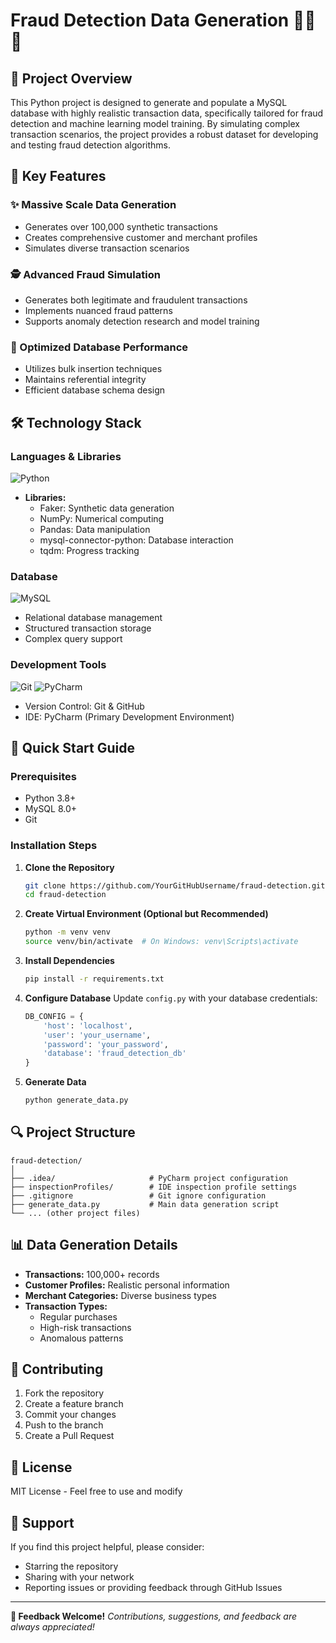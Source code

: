 # Fraud Detection Data Generation 🕵️‍♀️💡

## 📝 Project Overview

This Python project is designed to generate and populate a MySQL database with highly realistic transaction data, specifically tailored for fraud detection and machine learning model training. By simulating complex transaction scenarios, the project provides a robust dataset for developing and testing fraud detection algorithms.

## 📌 Key Features

### ✨ Massive Scale Data Generation
- Generates over 100,000 synthetic transactions
- Creates comprehensive customer and merchant profiles
- Simulates diverse transaction scenarios

### 🕵️ Advanced Fraud Simulation
- Generates both legitimate and fraudulent transactions
- Implements nuanced fraud patterns
- Supports anomaly detection research and model training

### 💾 Optimized Database Performance
- Utilizes bulk insertion techniques
- Maintains referential integrity
- Efficient database schema design

## 🛠 Technology Stack

### Languages & Libraries
![Python](https://img.shields.io/badge/Python-3776AB?style=flat-square&logo=python&logoColor=white)
- **Libraries:**
  - Faker: Synthetic data generation
  - NumPy: Numerical computing
  - Pandas: Data manipulation
  - mysql-connector-python: Database interaction
  - tqdm: Progress tracking

### Database
![MySQL](https://img.shields.io/badge/MySQL-4479A1?style=flat-square&logo=mysql&logoColor=white)
- Relational database management
- Structured transaction storage
- Complex query support

### Development Tools
![Git](https://img.shields.io/badge/Git-F05032?style=flat-square&logo=git&logoColor=white)
![PyCharm](https://img.shields.io/badge/PyCharm-000000?style=flat-square&logo=pycharm&logoColor=white)
- Version Control: Git & GitHub
- IDE: PyCharm (Primary Development Environment)

## 🚀 Quick Start Guide

### Prerequisites
- Python 3.8+
- MySQL 8.0+
- Git

### Installation Steps

1. **Clone the Repository**
   ```bash
   git clone https://github.com/YourGitHubUsername/fraud-detection.git
   cd fraud-detection
   ```

2. **Create Virtual Environment (Optional but Recommended)**
   ```bash
   python -m venv venv
   source venv/bin/activate  # On Windows: venv\Scripts\activate
   ```

3. **Install Dependencies**
   ```bash
   pip install -r requirements.txt
   ```

4. **Configure Database**
   Update `config.py` with your database credentials:
   ```python
   DB_CONFIG = {
       'host': 'localhost',
       'user': 'your_username',
       'password': 'your_password',
       'database': 'fraud_detection_db'
   }
   ```

5. **Generate Data**
   ```bash
   python generate_data.py
   ```

## 🔍 Project Structure
```
fraud-detection/
│
├── .idea/                     # PyCharm project configuration
├── inspectionProfiles/        # IDE inspection profile settings
├── .gitignore                 # Git ignore configuration
├── generate_data.py           # Main data generation script
└── ... (other project files)
```

## 📊 Data Generation Details
- **Transactions:** 100,000+ records
- **Customer Profiles:** Realistic personal information
- **Merchant Categories:** Diverse business types
- **Transaction Types:**
  - Regular purchases
  - High-risk transactions
  - Anomalous patterns

## 🤝 Contributing
1. Fork the repository
2. Create a feature branch
3. Commit your changes
4. Push to the branch
5. Create a Pull Request

## 📜 License
MIT License - Feel free to use and modify

## 🌟 Support
If you find this project helpful, please consider:
- Starring the repository
- Sharing with your network
- Reporting issues or providing feedback through GitHub Issues

---

**🐞 Feedback Welcome!**
*Contributions, suggestions, and feedback are always appreciated!*
